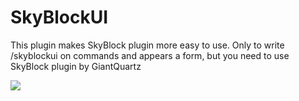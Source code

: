 # SkyBlockUI
This plugin makes SkyBlock plugin more easy to use. Only to write /skyblockui on commands and appears a form, but you need to use SkyBlock plugin by GiantQuartz

[![](https://poggit.pmmp.io/shield.state/SkyBlockUI)](https://poggit.pmmp.io/p/SkyBlockUI)

